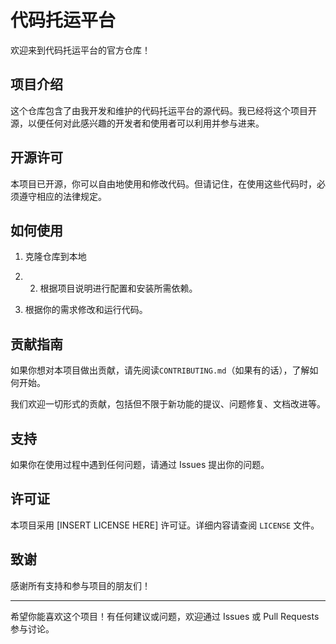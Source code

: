 # 代码托运平台

欢迎来到代码托运平台的官方仓库！

## 项目介绍

这个仓库包含了由我开发和维护的代码托运平台的源代码。我已经将这个项目开源，以便任何对此感兴趣的开发者和使用者可以利用并参与进来。

## 开源许可

本项目已开源，你可以自由地使用和修改代码。但请记住，在使用这些代码时，必须遵守相应的法律规定。

## 如何使用

1. 克隆仓库到本地
2. 2. 根据项目说明进行配置和安装所需依赖。

3. 根据你的需求修改和运行代码。

## 贡献指南

如果你想对本项目做出贡献，请先阅读`CONTRIBUTING.md`（如果有的话），了解如何开始。

我们欢迎一切形式的贡献，包括但不限于新功能的提议、问题修复、文档改进等。

## 支持

如果你在使用过程中遇到任何问题，请通过 Issues 提出你的问题。

## 许可证

本项目采用 [INSERT LICENSE HERE] 许可证。详细内容请查阅 `LICENSE` 文件。

## 致谢

感谢所有支持和参与项目的朋友们！

---

希望你能喜欢这个项目！有任何建议或问题，欢迎通过 Issues 或 Pull Requests 参与讨论。
